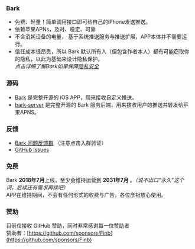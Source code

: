 
### Bark <!-- {docsify-ignore-all} -->
- 免费、轻量！简单调用接口即可给自己的iPhone发送推送。
- 依赖苹果APNs，及时、稳定、可靠
- 不会消耗设备的电量， 基于系统推送服务与推送扩展，APP本体并不需要运行。
- 信任成本很昂贵，所以 Bark 默认所有人（但包含作者本人）都有可能窃取你的隐私，以此为基础来设计隐私保护。<br>*点击详细了解Bark如果保障[隐私安全](/privacy)*

### 源码
- [Bark](https://github.com/Finb/Bark) 是完整开源的 iOS APP，用来接收自定义推送。
- [bark-server](https://github.com/Finb/bark-server) 是完整开源的 Bark 服务后端，用来接收用户的推送并转发给苹果APNS。

### 反馈
- [Bark 问题反馈群](https://t.me/joinchat/OsCbLzovUAE0YjY1) （注意点击入群验证）
- [GitHub Issues](https://github.com/Finb/Bark/issues)

### 免费
Bark **2018年7月**上线，至少会维持运营到 **2031年7月** 。*（说不出口“永久”这个词，后续还有需求再续吧）*<br> 
APP在维持期间，不会有任何形式的收费与广告，各位彦祖放心使用。

### 赞助
目前仅接收 GitHub 赞助，同时非常感谢每一位赞助者 <br>
赞助者：[https://github.com/sponsors/Finb](https://github.com/sponsors/Finb)



